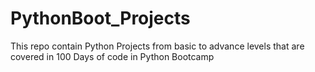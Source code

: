 # PythonBoot_Projects

This repo contain Python Projects from basic to advance levels that are covered in 100 Days of code in Python Bootcamp
